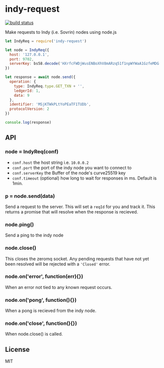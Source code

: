 # indy-request

[![build status](https://secure.travis-ci.org/Picolab/node-indy-request.svg)](https://travis-ci.org/Picolab/node-indy-request)

Make requests to Indy (i.e. Sovrin) nodes using node.js

```js
let IndyReq = require('indy-request')

let node = IndyReq({
  host: '127.0.0.1',
  port: 9702,
  serverKey: bs58.decode('HXrfcFWDjWusENBoXhV8mARzq51f1npWYWaA1GzfeMDG')
})

let response = await node.send({
  operation: {
    type: IndyReq.type.GET_TXN + '',
    ledgerId: 1,
    data: 9
  },
  identifier: 'MSjKTWkPLtYoPEaTF1TUDb',
  protocolVersion: 2
})

console.log(response)
```

## API

### node = IndyReq(conf)

* `conf.host` the host string i.e. `10.0.0.2`
* `conf.port` the port of the indy node you want to connect to
* `conf.serverKey` the Buffer of the node's curve25519 key
* `conf.timeout` (optional) how long to wait for responses in ms. Default is 1min.

### p = node.send(data)

Send a request to the server. This will set a `reqId` for you and track it. This returns a promise that will resolve when the response is recieved.

### node.ping()

Send a ping to the indy node

### node.close()

This closes the zeromq socket. Any pending requests that have not yet been resolved will be rejected with a `'Closed'` error.

### node.on('error', function(err){})

When an error not tied to any known request occurs.

### node.on('pong', function(){})

When a pong is recieved from the indy node.

### node.on('close', function(){})

When node.close() is called.

## License

MIT
